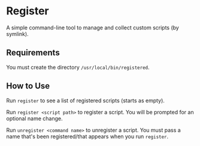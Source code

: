 Register
========

A simple command-line tool to manage and collect custom scripts (by symlink).

Requirements
------------

You must create the directory `/usr/local/bin/registered`.

How to Use
----------
Run `register` to see a list of registered scripts (starts as empty).

Run `register <script path>` to register a script.  You will be prompted for an optional name change.

Run `unregister <command name>` to unregister a script.  You must pass a name that's been registered/that appears when you run `register`.
